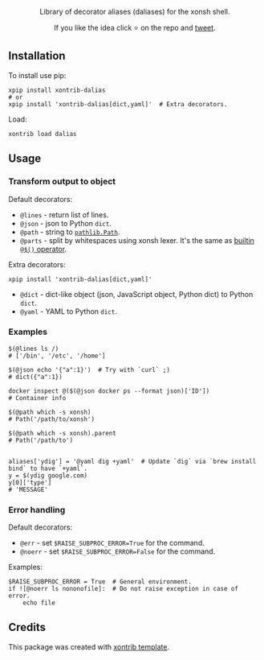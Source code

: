 <p align="center">
Library of decorator aliases (daliases) for the xonsh shell.
</p>

<p align="center">
If you like the idea click ⭐ on the repo and <a href="https://twitter.com/intent/tweet?text=Nice%20xontrib%20for%20the%20xonsh%20shell!&url=https://github.com/anki-code/xontrib-dalias" target="_blank">tweet</a>.
</p>


## Installation

To install use pip:

```xsh
xpip install xontrib-dalias
# or
xpip install 'xontrib-dalias[dict,yaml]'  # Extra decorators.
```
Load:
```xsh
xontrib load dalias
```

## Usage

### Transform output to object

Default decorators:

* `@lines` - return list of lines.
* `@json` - json to Python `dict`.
* `@path` - string to [`pathlib.Path`](https://docs.python.org/3/library/pathlib.html).
* `@parts` - split by whitespaces using xonsh lexer. It's the same as [builtin `@$()` operator](https://xon.sh/tutorial.html#command-substitution-with).

Extra decorators:
```xsh
xpip install 'xontrib-dalias[dict,yaml]'
```

* `@dict` - dict-like object (json, JavaScript object, Python dict) to Python `dict`. 
* `@yaml` - YAML to Python `dict`.

### Examples
```xsh
$(@lines ls /)
# ['/bin', '/etc', '/home']

$(@json echo '{"a":1}')  # Try with `curl` ;)
# dict({"a":1})

docker inspect @($(@json docker ps --format json)['ID'])
# Container info

$(@path which -s xonsh)
# Path('/path/to/xonsh')

$(@path which -s xonsh).parent
# Path('/path/to')


aliases['ydig'] = '@yaml dig +yaml'  # Update `dig` via `brew install bind` to have `+yaml`.
y = $(ydig google.com)
y[0]['type']
# 'MESSAGE'
```

### Error handling

Default decorators:
* `@err` - set `$RAISE_SUBPROC_ERROR=True` for the command.
* `@noerr` - set `$RAISE_SUBPROC_ERROR=False` for the command.

Examples:
```xsh
$RAISE_SUBPROC_ERROR = True  # General environment.
if ![@noerr ls nononofile]:  # Do not raise exception in case of error.
    echo file 
```

## Credits

This package was created with [xontrib template](https://github.com/xonsh/xontrib-template).
